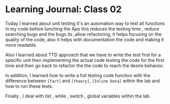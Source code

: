 # Learning Journal: Class 02

Today I learned about unit testing it's an automation way to test all functions in my code before lunching the App this reduces the testing time , reduce searching bugs and the bugs its ,allow refactoring, it helps focusing on the quality of the code, also it helps with documentation the code and making it more readable.

Also I learned about TTD approach that we have to write the test first for a specific unit then implementing the actual code testing the code for the first time and then go back to refactor the the code to reach the desire behavior.

In addition, I learned how to write a full testing code function with the difference between  `[fact]` and `[theory]`, `[Inline Data]` within the lab  and how to run these tests.

Finally , I deal with list , while , switch , global variables within the lab.
